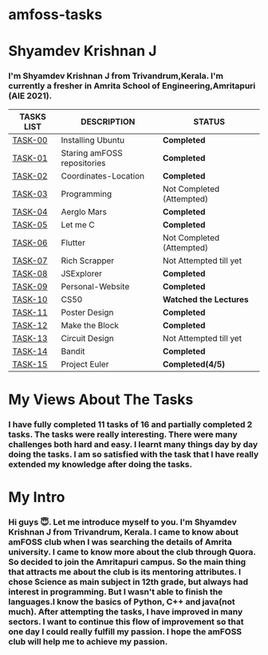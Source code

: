 # amfoss-tasks

# Shyamdev Krishnan J 

### I'm Shyamdev Krishnan J from Trivandrum,Kerala. I'm currently a fresher in Amrita School of Engineering,Amritapuri (AIE 2021).

| TASKS LIST |     DESCRIPTION     |     STATUS     |
| ---------- |     -----------     |     ------     |
| [TASK-00](https://github.com/Shyamdevkrishnanj/amfoss-tasks/tree/main/task-00) | Installing Ubuntu | **Completed** |
| [TASK-01](https://github.com/Shyamdevkrishnanj/amfoss-tasks/tree/main/task-01) | Staring amFOSS repositories| **Completed** |
| [TASK-02](https://github.com/Shyamdevkrishnanj/amfoss-tasks/tree/main/task-02) | Coordinates-Location   | **Completed** |
| [TASK-03](https://github.com/Shyamdevkrishnanj/amfoss-tasks/tree/main/task-03) | Programming | Not Completed (Attempted) |
| [TASK-04](https://github.com/Shyamdevkrishnanj/amfoss-tasks/tree/main/task-04) | Aerglo Mars | **Completed** |
| [TASK-05](https://github.com/Shyamdevkrishnanj/amfoss-tasks/tree/main/task-05) | Let me C | **Completed** |
| [TASK-06](https://github.com/Shyamdevkrishnanj/amfoss-tasks/tree/main/task-06) | Flutter | Not Completed (Attempted) |
| [TASK-07](https://github.com/Shyamdevkrishnanj/amfoss-tasks/tree/main/task-07) | Rich Scrapper | Not Attempted till yet |
| [TASK-08](https://github.com/Shyamdevkrishnanj/amfoss-tasks/tree/main/task-08) | JSExplorer | **Completed** |
| [TASK-09](https://github.com/Shyamdevkrishnanj/amfoss-tasks/tree/main/task-09) | Personal-Website | **Completed** |
| [TASK-10](https://github.com/Shyamdevkrishnanj/amfoss-tasks/tree/main/task-10) | CS50 | **Watched the Lectures** |
| [TASK-11](https://github.com/Shyamdevkrishnanj/amfoss-tasks/tree/main/task-11) | Poster Design | **Completed** |
| [TASK-12](https://github.com/Shyamdevkrishnanj/amfoss-tasks/tree/main/task-12) | Make the Block | **Completed** |
| [TASK-13](https://github.com/Shyamdevkrishnanj/amfoss-tasks/tree/main/task-13) | Circuit Design | Not Attempted till yet |
| [TASK-14](https://github.com/Shyamdevkrishnanj/amfoss-tasks/tree/main/task-14) | Bandit | **Completed** |
| [TASK-15](https://github.com/Shyamdevkrishnanj/amfoss-tasks/tree/main/task-15) | Project Euler | **Completed(4/5)** |

# My Views About The Tasks
 
### I have fully completed  11 tasks of 16 and partially completed 2 tasks. The tasks were really interesting. There were many challenges both hard and easy. I learnt many things day by day doing the tasks. I am so satisfied with the task that I have really extended my knowledge after doing the tasks. 

# My Intro

### Hi guys 😇. Let me introduce myself to you. I'm Shyamdev Krishnan J from Trivandrum, Kerala. I came to know about amFOSS club when I was searching the details of Amrita university. I came to know more about the club through Quora. So decided to join the Amritapuri campus. So the main thing that attracts me about the club is its mentoring attributes. I chose Science as main subject in 12th grade, but always had interest in programming. But I wasn't able to finish the languages.I know the basics of Python, C++ and java(not much). After attempting the tasks, I have improved in many sectors. I want to continue this flow of improvement so that one day I could really fulfill my passion. I hope the amFOSS club will help me to achieve my passion.

